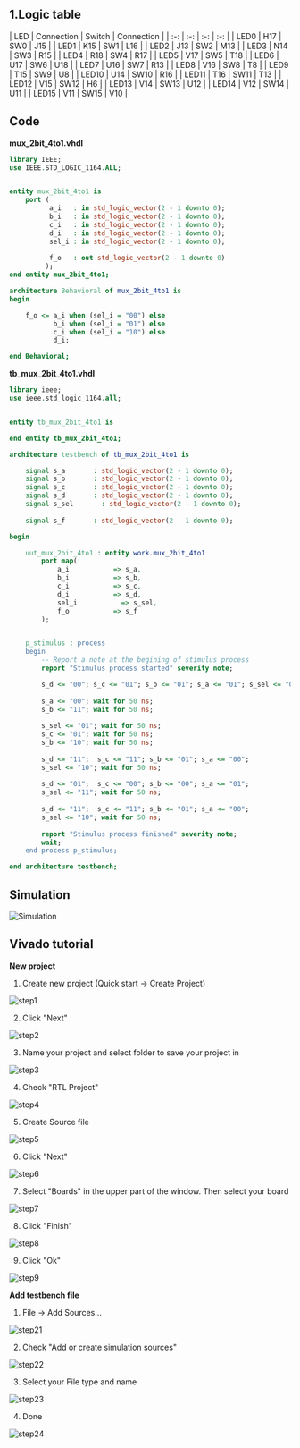 ## 1.Logic table


| LED | Connection | Switch | Connection |  | :-: | :-: | :-: | :-: | | LED0 | H17 | SW0 | J15 | | LED1 | K15 | SW1 | L16 | | LED2 | J13 | SW2 | M13 | | LED3 | N14 | SW3 | R15 | | LED4 | R18 | SW4 | R17 | | LED5 | V17 | SW5 | T18 | | LED6 | U17 | SW6 | U18 | | LED7 | U16 | SW7 | R13 | | LED8 | V16 | SW8 | T8 | | LED9 | T15 | SW9 | U8 | | LED10 | U14 | SW10 | R16 | | LED11 | T16 | SW11 | T13 | | LED12 | V15 | SW12 | H6 | | LED13 | V14 | SW13 | U12 | | LED14 | V12 | SW14 | U11 | | LED15 | V11 | SW15 | V10 |

## Code

**mux_2bit_4to1.vhdl**

```vhdl
library IEEE;
use IEEE.STD_LOGIC_1164.ALL;


entity mux_2bit_4to1 is
    port (
          a_i   : in std_logic_vector(2 - 1 downto 0);
          b_i   : in std_logic_vector(2 - 1 downto 0);
          c_i   : in std_logic_vector(2 - 1 downto 0);
          d_i   : in std_logic_vector(2 - 1 downto 0);
          sel_i : in std_logic_vector(2 - 1 downto 0);
          
          f_o   : out std_logic_vector(2 - 1 downto 0)
         );
end entity mux_2bit_4to1;

architecture Behavioral of mux_2bit_4to1 is
begin

    f_o <= a_i when (sel_i = "00") else
           b_i when (sel_i = "01") else
           c_i when (sel_i = "10") else
           d_i;

end Behavioral;
```

**tb_mux_2bit_4to1.vhdl**

```vhdl
library ieee;
use ieee.std_logic_1164.all;


entity tb_mux_2bit_4to1 is

end entity tb_mux_2bit_4to1;

architecture testbench of tb_mux_2bit_4to1 is

    signal s_a       : std_logic_vector(2 - 1 downto 0);
    signal s_b       : std_logic_vector(2 - 1 downto 0);
    signal s_c       : std_logic_vector(2 - 1 downto 0);
    signal s_d       : std_logic_vector(2 - 1 downto 0);
    signal s_sel       : std_logic_vector(2 - 1 downto 0);
    
    signal s_f       : std_logic_vector(2 - 1 downto 0);

begin

    uut_mux_2bit_4to1 : entity work.mux_2bit_4to1
        port map(
            a_i           => s_a,
            b_i           => s_b,
            c_i           => s_c,
            d_i           => s_d,
            sel_i           => s_sel,
            f_o           => s_f
        );


    p_stimulus : process
    begin
        -- Report a note at the begining of stimulus process
        report "Stimulus process started" severity note;

        s_d <= "00"; s_c <= "01"; s_b <= "01"; s_a <= "01"; s_sel <= "00"; wait for 50 ns;
        
        s_a <= "00"; wait for 50 ns;
        s_b <= "11"; wait for 50 ns;
        
        s_sel <= "01"; wait for 50 ns;
        s_c <= "01"; wait for 50 ns;
        s_b <= "10"; wait for 50 ns;  
        
        s_d <= "11";  s_c <= "11"; s_b <= "01"; s_a <= "00"; 
        s_sel <= "10"; wait for 50 ns;  
        
        s_d <= "01";  s_c <= "00"; s_b <= "00"; s_a <= "01"; 
        s_sel <= "11"; wait for 50 ns;  
        
        s_d <= "11";  s_c <= "11"; s_b <= "01"; s_a <= "00"; 
        s_sel <= "10"; wait for 50 ns; 
               
        report "Stimulus process finished" severity note;
        wait;
    end process p_stimulus;

end architecture testbench;
```



## Simulation

![Simulation](images/Simulation1.PNG)

## Vivado tutorial

**New project**
1. Create new project (Quick start -> Create Project)

![step1](images/1.PNG)

2. Click "Next"

![step2](images/2.PNG)

3. Name your project and select folder to save your project in

![step3](images/3.PNG)

4. Check "RTL Project"

![step4](images/4.PNG)

5. Create Source file

![step5](images/5.PNG)

6. Click "Next"

![step6](images/6.PNG)

7. Select "Boards" in the upper part of the window. Then select your board

![step7](images/7.PNG)

8. Click "Finish"

![step8](images/8.PNG)

9. Click "Ok"

![step9](images/9.PNG)

**Add testbench file**

1. File -> Add Sources...

![step21](images/10.png)

2. Check "Add or create simulation sources"

![step22](images/11.PNG)

3. Select your File type and name

![step23](images/12.PNG)

4. Done

![step24](images/13.PNG)

